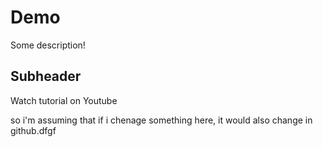 # Demo

Some description!

## Subheader

Watch tutorial on Youtube

so i'm assuming that if i chenage something here, it would also change in github.dfgf 